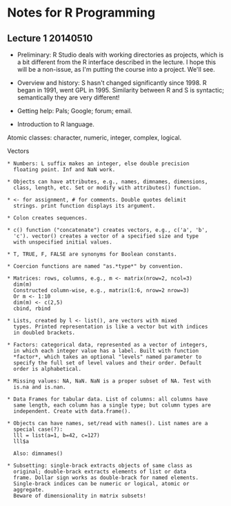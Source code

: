 # Notes for R Programming

## Lecture 1 20140510

* Preliminary: R Studio deals with working directories as projects,
  which is a bit different from the R interface described in the
  lecture. I hope this will be a non-issue, as I'm putting the course
  into a project. We'll see.

* Overview and history: S hasn't changed significantly since 1998. R
  began in 1991, went GPL in 1995. Similarity between R and S is
  syntactic; semantically they are very different!

* Getting help: Pals; Google; forum; email.

* Introduction to R language.

Atomic classes: character, numeric, integer, complex, logical.

Vectors

    * Numbers: L suffix makes an integer, else double precision
      floating point. Inf and NaN work. 

    * Objects can have attributes, e.g., names, dimnames, dimensions,
      class, length, etc. Set or modify with attributes() function. 

    * <- for assignment, # for comments. Double quotes delimit
      strings. print function displays its argument.

    * Colon creates sequences.

    * c() function ("concatenate") creates vectors, e.g., c('a', 'b',
      'c'). vector() creates a vector of a specified size and type
      with unspecified initial values. 

    * T, TRUE, F, FALSE are synonyms for Boolean constants.

    * Coercion functions are named "as.*type*" by convention.

    * Matrices: rows, columns, e.g., m <- matrix(nrow=2, ncol=3)
	  dim(m)
	  Constructed column-wise, e.g., matrix(1:6, nrow=2 nrow=3)
	  Or m <- 1:10
	  dim(m) <- c(2,5)
	  cbind, rbind

    * Lists, created by l <- list(), are vectors with mixed
      types. Printed representation is like a vector but with indices
      in doubled brackets.

	* Factors: categorical data, represented as a vector of integers,
      in which each integer value has a label. Built with function
      *factor*, which takes an optional "levels" named parameter to
      specify the full set of level values and their order. Default
      order is alphabetical.

	* Missing values: NA, NaN. NaN is a proper subset of NA. Test with
      is.na and is.nan.

	* Data Frames for tabular data. List of columns: all columns have
      same length, each column has a single type; but column types are
      independent. Create with data.frame().

	* Objects can have names, set/read with names(). List names are a
      special case(?):
	  lll = list(a=1, b=42, c=127)
	  lll$a

	  Also: dimnames()

	* Subsetting: single-brack extracts objects of same class as
      original; double-brack extracts elements of list or data
      frame. Dollar sign works as double-brack for named elements.
	  Single-brack indices can be numeric or logical, atomic or
      aggregate.
	  Beware of dimensionality in matrix subsets!

